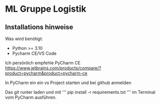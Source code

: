 # ML Gruppe Logistik 

## Installations hinweise

Was wird benötigt:
* Python >= 3.10
* Pycharm CE/VS Code

Ich persönlich empfehle PyCharm CE https://www.jetbrains.com/products/compare/?product=pycharm&product=pycharm-ce

In PyCharm ein ein vs Project starten und bei github anmelden

Das git runter laden und mit ''' pip install -r requirements.txt ''' im Terminal vom PyCharm ausführen.
